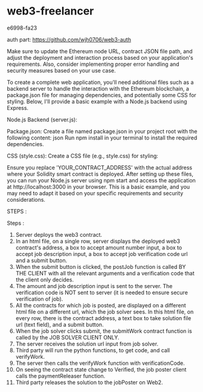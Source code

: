 # web3-freelancer
e6998-fa23

auth part: https://github.com/wjh0706/web3-auth


Make sure to update the Ethereum node URL, contract JSON file path, and adjust the deployment and interaction process based on your application's requirements. 
Also, consider implementing proper error handling and security measures based on your use case.

To create a complete web application, you'll need additional files such as a backend server to handle the interaction with the Ethereum blockchain, 
a package.json file for managing dependencies, and potentially some CSS for styling. Below, I'll provide a basic example with a Node.js backend using Express.

Node.js Backend (server.js):

Package.json:
Create a file named package.json in your project root with the following content:
json
Run npm install in your terminal to install the required dependencies.

CSS (style.css):
Create a CSS file (e.g., style.css) for styling:

Ensure you replace 'YOUR_CONTRACT_ADDRESS' with the actual address where your Solidity smart contract is deployed. After setting up these files, you can run your Node.js server using npm start and access the application at http://localhost:3000 in your browser. This is a basic example, and you may need to adapt it based on your specific requirements and security considerations.


STEPS : 

Steps :
1. Server deploys the web3 contract. 
2. In an html file, on a single row, server displays the deployed web3 contract's address, a box to accept amount number input, a box to accept job description input, a box to accept job verification code url and a submit button.
3. When the submit button is clicked, the postJob function is called BY THE CLIENT with all the relevant arguments and a verification code that the client only decides.
4. The amount and job description input is sent to the server. The verification code is NOT sent to server (it is needed to ensure secure verification of job).
5. All the contracts for which job is posted, are displayed on a different html file on a different url, which the job solver sees. In this html file, on every row, there is the contract address, a text box to take solution file url (text field), and a submit button.
6. When the job solver clicks submit, the submitWork contract function is called by the JOB SOLVER CLIENT ONLY.
7. The server receives the solution url input from job solver. 
8. Third party will run the python functions, to get code, and call verifyWork.
8. The server then calls the verifyWork function with verificationCode.
9. On seeing the contract state change to Verified, the job poster client calls the paymentReleaser function.
10. Third party releases the solution to the jobPoster on Web2.